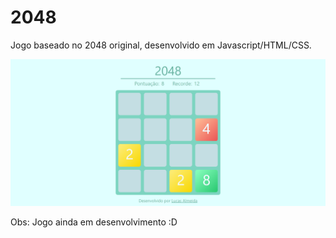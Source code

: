 # 2048
Jogo baseado no 2048 original, desenvolvido em Javascript/HTML/CSS.

![Tela principal do jogo.](sample.png)

Obs: Jogo ainda em desenvolvimento :D
